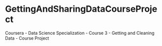 # GettingAndSharingDataCourseProject
Coursera - Data Science Specialization - Course 3 - Getting and Cleaning Data - Course Project
